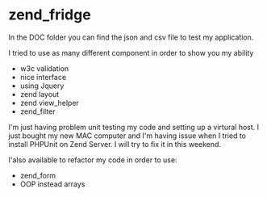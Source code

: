 zend_fridge
===========

In the DOC folder you can find the json and csv file to test my application.

I tried to use as many different component in order to show you my ability
- w3c validation
- nice interface
- using Jquery
- zend layout
- zend view_helper
- zend_filter

I'm just having problem unit testing my code and setting up a virtural host.
I just bought my new MAC computer and I'm having issue when I tried to install PHPUnit on Zend Server.
I will try to fix it in this weekend.

I'also available to refactor my code in order to use:
- zend_form
- OOP instead arrays
